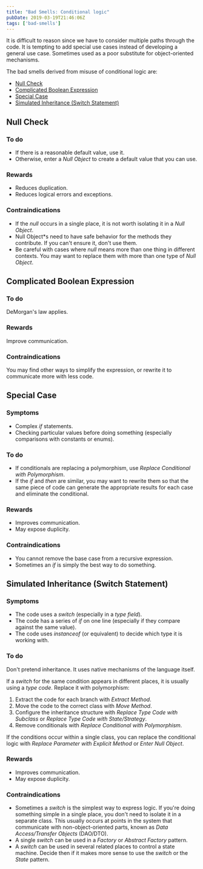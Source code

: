 ```yaml
---
title: "Bad Smells: Conditional logic"
pubDate: 2019-03-19T21:46:06Z
tags: ['bad-smells']
---
```

It is difficult to reason since we have to consider multiple paths through the code.
It is tempting to add special use cases instead of developing a general use case.
Sometimes used as a poor substitute for object-oriented mechanisms.

The bad smells derived from misuse of conditional logic are:

* [Null Check](#null-check)
* [Complicated Boolean Expression](#complicated-boolean-expression)
* [Special Case](#special-case)
* [Simulated Inheritance (Switch Statement)](#simulated-inheritance-switch-statement)

## Null Check
### To do

* If there is a reasonable default value, use it.
* Otherwise, enter a *Null Object* to create a default value that you can use.

### Rewards

* Reduces duplication.
* Reduces logical errors and exceptions.

### Contraindications

* If the *null* occurs in a single place, it is not worth isolating it in a *Null Object*.
* Null Object*s need to have safe behavior for the methods they contribute. If you can't ensure it, don't use them.
* Be careful with cases where *null* means more than one thing in different contexts. You may want to replace them with more than one type of *Null Object*.

## Complicated Boolean Expression
### To do

DeMorgan's law applies.

### Rewards

Improve communication.

### Contraindications

You may find other ways to simplify the expression, or rewrite it to communicate more with less code.

## Special Case
### Symptoms

* Complex *if* statements.
* Checking particular values before doing something (especially comparisons with constants or enums).

### To do

* If conditionals are replacing a polymorphism, use *Replace Conditional with Polymorphism*.
* If the *if* and *then* are similar, you may want to rewrite them so that the same piece of code can generate the appropriate results for each case and eliminate the conditional.

### Rewards

* Improves communication.
* May expose duplicity.

### Contraindications

* You cannot remove the base case from a recursive expression.
* Sometimes an *if* is simply the best way to do something.

## Simulated Inheritance (Switch Statement)
### Symptoms

* The code uses a *switch* (especially in a *type field*).
* The code has a series of *if* on one line (especially if they compare against the same value).
* The code uses *instanceof* (or equivalent) to decide which type it is working with.

### To do

Don't pretend inheritance. It uses native mechanisms of the language itself.

If a *switch* for the same condition appears in different places, it is usually using a *type code*. Replace it with polymorphism:

1. Extract the code for each branch with *Extract Method*.
2. Move the code to the correct class with *Move Method*.
3. Configure the inheritance structure with *Replace Type Code with Subclass* or *Replace Type Code with State/Strategy*.
4. Remove conditionals with *Replace Conditional with Polymorphism*.

If the conditions occur within a single class, you can replace the conditional logic with *Replace Parameter with Explicit Method* or *Enter Null Object*.

### Rewards

* Improves communication.
* May expose duplicity.

### Contraindications

* Sometimes a *switch* is the simplest way to express logic. If you're doing something simple in a single place, you don't need to isolate it in a separate class. This usually occurs at points in the system that communicate with non-object-oriented parts, known as *Data Access/Transfer Objects* (DAO/DTO).
* A single *switch* can be used in a *Factory* or *Abstract Factory* pattern.
* A *switch* can be used in several related places to control a state machine. Decide then if it makes more sense to use the *switch* or the *State* pattern.